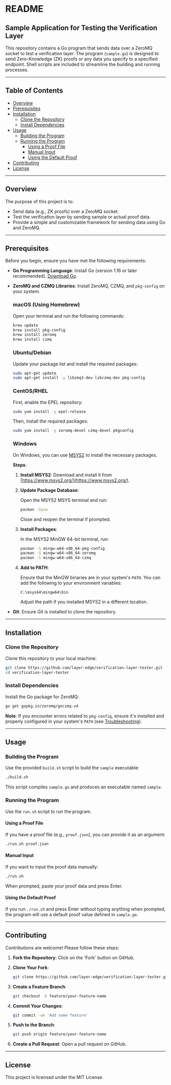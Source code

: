 # README

## Sample Application for Testing the Verification Layer

This repository contains a Go program that sends data over a ZeroMQ socket to test a verification layer. The program (`sample.go`) is designed to send Zero-Knowledge (ZK) proofs or any data you specify to a specified endpoint. Shell scripts are included to streamline the building and running processes.

---

## Table of Contents

- [Overview](#overview)
- [Prerequisites](#prerequisites)
- [Installation](#installation)
  - [Clone the Repository](#clone-the-repository)
  - [Install Dependencies](#install-dependencies)
- [Usage](#usage)
  - [Building the Program](#building-the-program)
  - [Running the Program](#running-the-program)
    - [Using a Proof File](#using-a-proof-file)
    - [Manual Input](#manual-input)
    - [Using the Default Proof](#using-the-default-proof)
- [Contributing](#contributing)
- [License](#license)

---

## Overview

The purpose of this project is to:

- Send data (e.g., ZK proofs) over a ZeroMQ socket.
- Test the verification layer by sending sample or actual proof data.
- Provide a simple and customizable framework for sending data using Go and ZeroMQ.

---

## Prerequisites

Before you begin, ensure you have met the following requirements:

- **Go Programming Language**: Install Go (version 1.16 or later recommended). [Download Go](https://golang.org/dl/).

- **ZeroMQ and CZMQ Libraries**: Install ZeroMQ, CZMQ, and `pkg-config` on your system.

  ### macOS (Using Homebrew)

  Open your terminal and run the following commands:

  ```bash
  brew update
  brew install pkg-config
  brew install zeromq
  brew install czmq
  ```

  ### Ubuntu/Debian

  Update your package list and install the required packages:

  ```bash
  sudo apt-get update
  sudo apt-get install -y libzmq3-dev libczmq-dev pkg-config
  ```

  ### CentOS/RHEL

  First, enable the EPEL repository:

  ```bash
  sudo yum install -y epel-release
  ```

  Then, install the required packages:

  ```bash
  sudo yum install -y zeromq-devel czmq-devel pkgconfig
  ```

  ### Windows

  On Windows, you can use [MSYS2](https://www.msys2.org/) to install the necessary packages.

  **Steps**:

  1. **Install MSYS2**: Download and install it from [https://www.msys2.org/](https://www.msys2.org/).

  2. **Update Package Database**:

     Open the MSYS2 MSYS terminal and run:

     ```bash
     pacman -Syuu
     ```

     Close and reopen the terminal if prompted.

  3. **Install Packages**:

     In the MSYS2 MinGW 64-bit terminal, run:

     ```bash
     pacman -S mingw-w64-x86_64-pkg-config
     pacman -S mingw-w64-x86_64-zeromq
     pacman -S mingw-w64-x86_64-czmq
     ```

  4. **Add to PATH**:

     Ensure that the MinGW binaries are in your system's `PATH`. You can add the following to your environment variables:

     ```
     C:\msys64\mingw64\bin
     ```

     Adjust the path if you installed MSYS2 in a different location.

- **Git**: Ensure Git is installed to clone the repository.

---

## Installation

### Clone the Repository

Clone this repository to your local machine:

```bash
git clone https://github.com/layer-edge/verification-layer-tester.git
cd verification-layer-tester
```

### Install Dependencies

Install the Go package for ZeroMQ:

```bash
go get gopkg.in/zeromq/goczmq.v4
```

**Note**: If you encounter errors related to `pkg-config`, ensure it's installed and properly configured in your system's `PATH` (see [Troubleshooting](#troubleshooting)).

---

## Usage

### Building the Program

Use the provided `build.sh` script to build the `sample` executable:

```bash
./build.sh
```

This script compiles `sample.go` and produces an executable named `sample`.

### Running the Program

Use the `run.sh` script to run the program.

#### Using a Proof File

If you have a proof file (e.g., `proof.json`), you can provide it as an argument:

```bash
./run.sh proof.json
```

#### Manual Input

If you want to input the proof data manually:

```bash
./run.sh
```

When prompted, paste your proof data and press Enter.

#### Using the Default Proof

If you run `./run.sh` and press Enter without typing anything when prompted, the program will use a default proof value defined in `sample.go`.

---

## Contributing

Contributions are welcome! Please follow these steps:

1. **Fork the Repository**: Click on the 'Fork' button on GitHub.

2. **Clone Your Fork**:

   ```bash
   git clone https://github.com/layer-edge/verification-layer-tester.git
   ```

3. **Create a Feature Branch**:

   ```bash
   git checkout -b feature/your-feature-name
   ```

4. **Commit Your Changes**:

   ```bash
   git commit -am 'Add some feature'
   ```

5. **Push to the Branch**:

   ```bash
   git push origin feature/your-feature-name
   ```

6. **Create a Pull Request**: Open a pull request on GitHub.

---

## License

This project is licensed under the MIT License.
